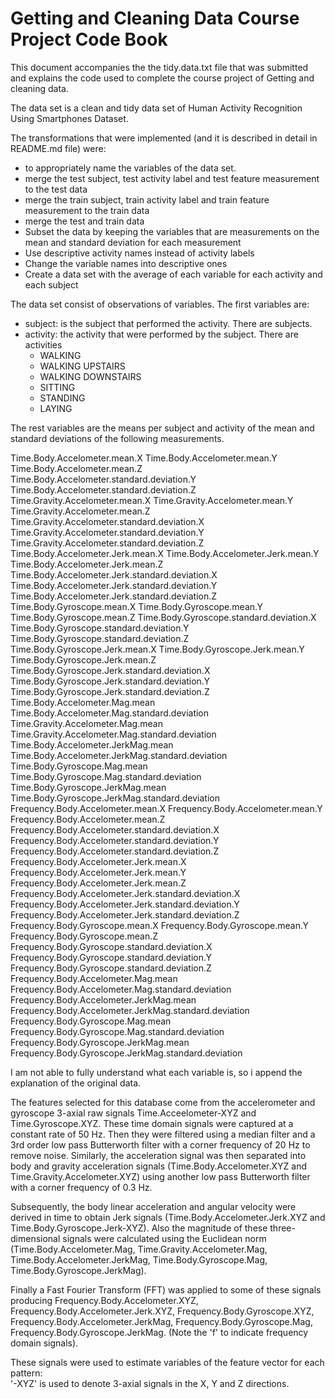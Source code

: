 Getting and Cleaning Data Course Project Code Book
========================================================

This document accompanies the the tidy.data.txt file that was submitted and explains the code used to complete the course project of Getting and cleaning data. 

The data set is a clean and tidy data set of Human Activity Recognition Using Smartphones Dataset. 

The transformations that were implemented (and it is described in detail in README.md file) were: 
- to appropriately name the variables of the data set. 
- merge the test subject, test activity label and test feature measurement to the test data
- merge the train subject, train activity label and train feature measurement to the train data
- merge the test and train data
- Subset the data by keeping the variables that are measurements on the mean and standard deviation for each measurement
- Use descriptive activity names instead of activity labels
- Change the variable names into descriptive ones
- Create a data set with the  average of each variable for each activity and each subject

The data set consist of  observations of  variables. The first  variables are: 
- subject: is the subject that performed the activity. There are  subjects. 
- activity: the activity that were performed by the subject. There are  activities
  - WALKING
  - WALKING UPSTAIRS
  - WALKING DOWNSTAIRS
  - SITTING
  - STANDING
  - LAYING

The rest  variables are the means per subject and activity of the mean and standard deviations of the following measurements. 

Time.Body.Accelometer.mean.X
Time.Body.Accelometer.mean.Y
Time.Body.Accelometer.mean.Z
Time.Body.Accelometer.standard.deviation.Y
Time.Body.Accelometer.standard.deviation.Z
Time.Gravity.Accelometer.mean.X
Time.Gravity.Accelometer.mean.Y
Time.Gravity.Accelometer.mean.Z
Time.Gravity.Accelometer.standard.deviation.X
Time.Gravity.Accelometer.standard.deviation.Y
Time.Gravity.Accelometer.standard.deviation.Z
Time.Body.Accelometer.Jerk.mean.X
Time.Body.Accelometer.Jerk.mean.Y
Time.Body.Accelometer.Jerk.mean.Z
Time.Body.Accelometer.Jerk.standard.deviation.X
Time.Body.Accelometer.Jerk.standard.deviation.Y
Time.Body.Accelometer.Jerk.standard.deviation.Z
Time.Body.Gyroscope.mean.X
Time.Body.Gyroscope.mean.Y
Time.Body.Gyroscope.mean.Z
Time.Body.Gyroscope.standard.deviation.X
Time.Body.Gyroscope.standard.deviation.Y
Time.Body.Gyroscope.standard.deviation.Z
Time.Body.Gyroscope.Jerk.mean.X
Time.Body.Gyroscope.Jerk.mean.Y
Time.Body.Gyroscope.Jerk.mean.Z
Time.Body.Gyroscope.Jerk.standard.deviation.X
Time.Body.Gyroscope.Jerk.standard.deviation.Y
Time.Body.Gyroscope.Jerk.standard.deviation.Z
Time.Body.Accelometer.Mag.mean
Time.Body.Accelometer.Mag.standard.deviation
Time.Gravity.Accelometer.Mag.mean
Time.Gravity.Accelometer.Mag.standard.deviation
Time.Body.Accelometer.JerkMag.mean
Time.Body.Accelometer.JerkMag.standard.deviation
Time.Body.Gyroscope.Mag.mean
Time.Body.Gyroscope.Mag.standard.deviation
Time.Body.Gyroscope.JerkMag.mean
Time.Body.Gyroscope.JerkMag.standard.deviation
Frequency.Body.Accelometer.mean.X
Frequency.Body.Accelometer.mean.Y
Frequency.Body.Accelometer.mean.Z
Frequency.Body.Accelometer.standard.deviation.X
Frequency.Body.Accelometer.standard.deviation.Y
Frequency.Body.Accelometer.standard.deviation.Z
Frequency.Body.Accelometer.Jerk.mean.X
Frequency.Body.Accelometer.Jerk.mean.Y
Frequency.Body.Accelometer.Jerk.mean.Z
Frequency.Body.Accelometer.Jerk.standard.deviation.X
Frequency.Body.Accelometer.Jerk.standard.deviation.Y
Frequency.Body.Accelometer.Jerk.standard.deviation.Z
Frequency.Body.Gyroscope.mean.X
Frequency.Body.Gyroscope.mean.Y
Frequency.Body.Gyroscope.mean.Z
Frequency.Body.Gyroscope.standard.deviation.X
Frequency.Body.Gyroscope.standard.deviation.Y
Frequency.Body.Gyroscope.standard.deviation.Z
Frequency.Body.Accelometer.Mag.mean
Frequency.Body.Accelometer.Mag.standard.deviation
Frequency.Body.Accelometer.JerkMag.mean
Frequency.Body.Accelometer.JerkMag.standard.deviation
Frequency.Body.Gyroscope.Mag.mean
Frequency.Body.Gyroscope.Mag.standard.deviation
Frequency.Body.Gyroscope.JerkMag.mean
Frequency.Body.Gyroscope.JerkMag.standard.deviation

I am not able to fully understand what each variable is, so i append the explanation of the original data. 

The features selected for this database come from the accelerometer and gyroscope 3-axial raw signals Time.Acceelometer-XYZ and Time.Gyroscope.XYZ. These time domain signals were captured at a constant rate of 50 Hz. Then they were filtered using a median filter and a 3rd order low pass Butterworth filter with a corner frequency of 20 Hz to remove noise. Similarly, the acceleration signal was then separated into body and gravity acceleration signals (Time.Body.Accelometer.XYZ and Time.Gravity.Accelometer.XYZ) using another low pass Butterworth filter with a corner frequency of 0.3 Hz. 

Subsequently, the body linear acceleration and angular velocity were derived in time to obtain Jerk signals (Time.Body.Accelometer.Jerk.XYZ and Time.Body.Gyroscope.Jerk-XYZ). Also the magnitude of these three-dimensional signals were calculated using the Euclidean norm (Time.Body.Accelometer.Mag, Time.Gravity.Accelometer.Mag, Time.Body.Accelometer.JerkMag, Time.Body.Gyroscope.Mag, Time.Body.Gyroscope.JerkMag). 

Finally a Fast Fourier Transform (FFT) was applied to some of these signals producing Frequency.Body.Accelometer.XYZ, Frequency.Body.Accelometer.Jerk.XYZ, Frequency.Body.Gyroscope.XYZ, Frequency.Body.Accelometer.JerkMag, Frequency.Body.Gyroscope.Mag, Frequency.Body.Gyroscope.JerkMag. (Note the 'f' to indicate frequency domain signals). 

These signals were used to estimate variables of the feature vector for each pattern:  
'-XYZ' is used to denote 3-axial signals in the X, Y and Z directions.